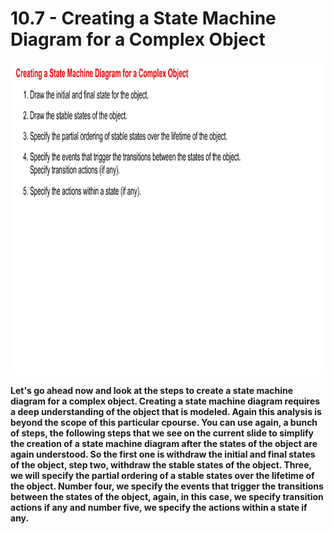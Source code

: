 # 10.7 - Creating a State Machine Diagram for a Complex Object

<img src="/images/10_07_01.jpg" width="800" height="500">

**Let's go ahead now and look at the steps to create a state machine diagram for a complex object. Creating a state machine diagram requires a deep understanding of the object that is modeled. Again this analysis is beyond the scope of this particular cpourse. You can use again, a bunch of steps, the following steps that we see on the current slide to simplify the creation of a state machine diagram after the states of the object are again understood. So the first one is withdraw the initial and final states of the object, step two, withdraw the stable states of the object. Three, we will specify the partial ordering of a stable states over the lifetime of the object. Number four, we specify the events that trigger the transitions between the states of the object, again, in this case, we specify transition actions if any and number five, we specify the actions within a state if any.**